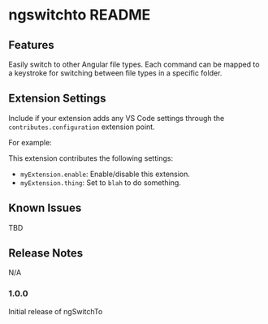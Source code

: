 # ngswitchto README


## Features

Easily switch to other Angular file types. Each command can be mapped to a keystroke for switching between file types in a specific folder.

## Extension Settings

Include if your extension adds any VS Code settings through the `contributes.configuration` extension point.

For example:

This extension contributes the following settings:

* `myExtension.enable`: Enable/disable this extension.
* `myExtension.thing`: Set to `blah` to do something.

## Known Issues

TBD

## Release Notes

N/A

### 1.0.0

Initial release of ngSwitchTo

